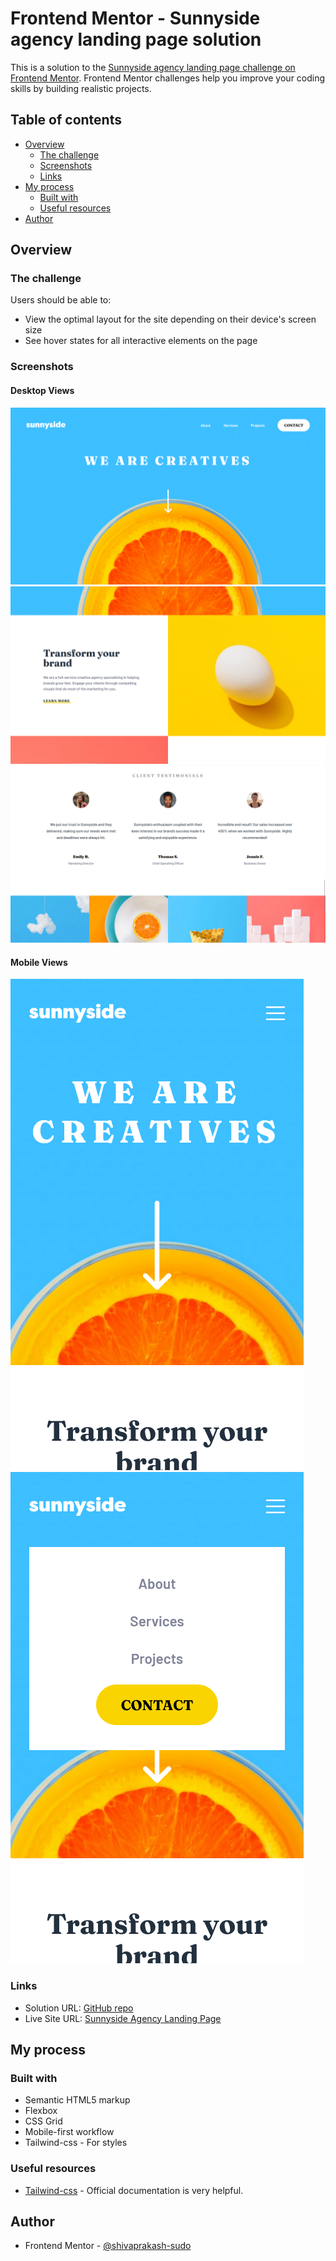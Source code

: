 # Frontend Mentor - Sunnyside agency landing page solution

This is a solution to the [Sunnyside agency landing page challenge on Frontend Mentor](https://www.frontendmentor.io/challenges/sunnyside-agency-landing-page-7yVs3B6ef). Frontend Mentor challenges help you improve your coding skills by building realistic projects.

## Table of contents

- [Overview](#overview)
  - [The challenge](#the-challenge)
  - [Screenshots](#screenshots)
  - [Links](#links)
- [My process](#my-process)
  - [Built with](#built-with)
  - [Useful resources](#useful-resources)
- [Author](#author)

## Overview

### The challenge

Users should be able to:

- View the optimal layout for the site depending on their device's screen size
- See hover states for all interactive elements on the page

### Screenshots

#### Desktop Views

![Desktop Views](./images/screenshots/desktop-hero.png)
![Desktop Views](./images/screenshots/desktop-transform-section.png)
![Desktop Views](./images/screenshots/desktop-testimonials-section.png)

#### Mobile Views

![Mobile Views](./images/screenshots/mobile-view.png)
![Mobile Views](./images/screenshots/mobile-menu.png)

### Links

- Solution URL: [GitHub repo](https://github.com/shivaprakash-sudo/sunnyside-agency-landing-page)
- Live Site URL: [Sunnyside Agency Landing Page](https://shivaprakash-sudo.github.io/sunnyside-agency-landing-page/)

## My process

### Built with

- Semantic HTML5 markup
- Flexbox
- CSS Grid
- Mobile-first workflow
- Tailwind-css - For styles

### Useful resources

- [Tailwind-css](https://tailwindcss.com/docs/installation) - Official documentation is very helpful.

## Author

- Frontend Mentor - [@shivaprakash-sudo](https://www.frontendmentor.io/profile/shivaprakash-sudo)
